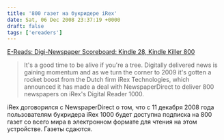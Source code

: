 ```yaml
---
title: '800 газет на букридере iRex'
date: Sat, 06 Dec 2008 23:37:19 +0000
draft: false
tags: ['ereaders']
---
```


[E-Reads: Digi-Newspaper Scoreboard: Kindle 28, Kindle Killer 800](http://www.ereads.com/2008/12/digi-newspaper-scoreboard-kindle-28.html)

> It's a good time to be alive if you're a tree. Digitally delivered news is gaining momentum and as we turn the corner to 2009 it's gotten a rocket boost from the Dutch firm iRex Technologies, which announced it has made a deal with NewspaperDirect to deliver 800 newspapers on iRex's Digital Reader 1000.

iRex договорился с NewspaperDirect о том, что с 11 декабря 2008 года пользователям букридера iRex 1000 будет доступна подписка на 800 газет со всего мира в электронном формате для чтения на этом устройстве. Газеты сдаются.